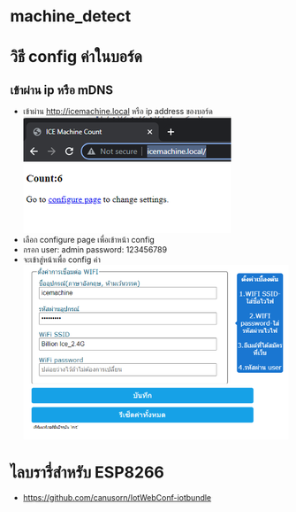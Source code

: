 # machine_detect
 
# วิธี config ค่าในบอร์ด

## เข้าผ่าน ip หรือ mDNS
- เข้าผ่าน http://icemachine.local หรือ ip address ของบอร์ด
![](https://github.com/canusorn/machine_detect/blob/main/web.png?raw=true)
- เลือก  configure page เพื่อเข้าหน้า config
- กรอก user: admin   password: 123456789
- จะเข้าสู่หน้าเพื่อ config ค่า
![](https://github.com/canusorn/machine_detect/blob/main/webconfig.png?raw=true)



# ไลบรารี่สำหรับ ESP8266
- https://github.com/canusorn/IotWebConf-iotbundle
